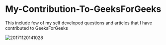 # My-Contribution-To-GeeksForGeeks
This include few of my self developed questions and articles that I have contributed to GeeksForGeeks

![20171120141028](https://user-images.githubusercontent.com/17107752/35180644-6425788c-fdda-11e7-8521-8e63fb669fbc.png)
